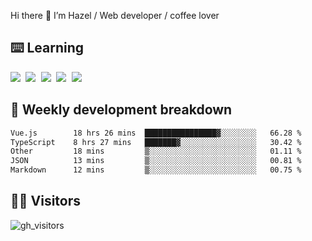 
Hi there 👋 I’m Hazel / Web developer / coffee lover

## ⌨️ Learning

<samp>
 <a href="https://github.com/vuejs/core"><img src="https://api.iconify.design/logos:vue.svg" /></a>
  <a href="https://github.com/vuejs/core"><img src="https://api.iconify.design/logos:react.svg" /></a>
  <a href="https://github.com/vitejs/vite"><img src="https://api.iconify.design/logos:vitejs.svg" /></a>
  <a href="https://github.com/microsoft/TypeScript"><img src="https://api.iconify.design/logos:typescript-icon.svg" /></a> 
  <a href="https://github.com/unocss/unocss"><img src="https://api.iconify.design/logos:unocss.svg" /></a>
  

</samp>


## 🦀 Weekly development breakdown

<!--START_SECTION:waka-->

```txt
Vue.js        18 hrs 26 mins  ████████████████▓░░░░░░░░   66.28 %
TypeScript    8 hrs 27 mins   ███████▓░░░░░░░░░░░░░░░░░   30.42 %
Other         18 mins         ▒░░░░░░░░░░░░░░░░░░░░░░░░   01.11 %
JSON          13 mins         ▒░░░░░░░░░░░░░░░░░░░░░░░░   00.81 %
Markdown      12 mins         ▒░░░░░░░░░░░░░░░░░░░░░░░░   00.75 %
```

<!--END_SECTION:waka-->
## 👬🏻 Visitors

![gh_visitors](https://profile-counter.glitch.me/Hazel-Lin/count.svg)

